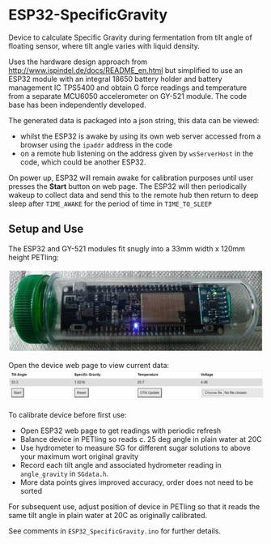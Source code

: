 # ESP32-SpecificGravity

Device to calculate Specific Gravity during fermentation from tilt angle of floating sensor, where tilt angle varies with liquid density.

Uses the hardware design approach from http://www.ispindel.de/docs/README_en.html
but simplified to use an ESP32 module with an integral 18650 battery holder and battery management IC TPS5400 and obtain G force readings and temperature from a separate MCU6050 accelerometer on GY-521 module.
The code base has been independently developed.

The generated data is packaged into a json string, this data can be viewed:
* whilst the ESP32 is awake by using its own web server accessed from a browser using the `ipaddr` address in the code
* on a remote hub listening on the address given by `wsServerHost` in the code, which could be another ESP32.

On power up, ESP32 will remain awake for calibration purposes until user presses the __Start__ button on web page.
The ESP32 will then periodically wakeup to collect data and send this to the remote hub then return to deep sleep after `TIME_AWAKE` for the period of time in `TIME_TO_SLEEP`

## Setup and Use

The ESP32 and GY-521 modules fit snugly into a 33mm width x 120mm height PETling:

![image1](extras/device.png)


Open the device web page to view current data:
![image1](extras/webpage.png)

To calibrate device before first use:
* Open ESP32 web page to get readings with periodic refresh
* Balance device in PETling so reads c. 25 deg angle in plain water at 20C
* Use hydrometer to measure SG for different sugar solutions to above your maximum wort original gravity
* Record each tilt angle and associated hydrometer reading in `angle_gravity` in `SGdata.h`.
* More data points gives improved accuracy, order does not need to be sorted

For subsequent use, adjust position of device in PETling so that it reads the same tilt angle in plain water at 20C as originally calibrated.

See comments in `ESP32_SpecificGravity.ino` for further details.
